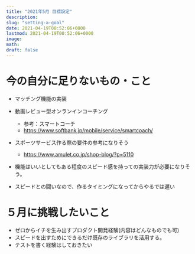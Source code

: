 ```yaml
---
title: "2021年5月 目標設定"
description:
slug: "setting-a-goal"
date: 2021-04-19T00:52:06+0000
lastmod: 2021-04-19T00:52:06+0000
image:
math:
draft: false
---
```


# 今の自分に足りないもの・こと

- マッチング機能の実装
- 動画レビュー型オンランインコーチング

  - 参考：スマートコーチ
  - https://www.softbank.jp/mobile/service/smartcoach/

- スポーツサービス作る際の要件の参考になりそう
  - https://www.amulet.co.jp/shop-blog/?p=5110
- 機能はいいとしてもある程度のスピード感を持っての実装力が必要になりそう。
- スピードとの闘いなので、作るタイミングになってからやるでは遅い

# ５月に挑戦したいこと

- ゼロからイチを生み出すプロダクト開発経験(内容はどんなものでも可)
- スピードを出すためにできるだけ既存のライブラリを活用する。
- テストを書く経験はしておきたい
